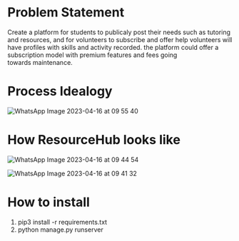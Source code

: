 # Problem Statement
Create a platform for students to publicaly post their needs such as tutoring and resources, and for volunteers to subscribe and offer help volunteers will have profiles with skills and activity recorded. the platform could offer a subscription model with premium features and fees going towards maintenance.

# Process Idealogy
![WhatsApp Image 2023-04-16 at 09 55 40](https://user-images.githubusercontent.com/97796657/233675646-28e2369b-bd59-45a1-b21b-f539916411de.jpg)

# How ResourceHub looks like
![WhatsApp Image 2023-04-16 at 09 44 54](https://user-images.githubusercontent.com/97796657/233675581-23b93959-4a21-4b12-ade7-dbe48237c725.jpg)

![WhatsApp Image 2023-04-16 at 09 41 32](https://user-images.githubusercontent.com/97796657/233675737-ed6d2592-b55c-4cc7-be87-6275d7b8ed38.jpg)

# How to install
1. pip3 install -r requirements.txt
2. python manage.py runserver

